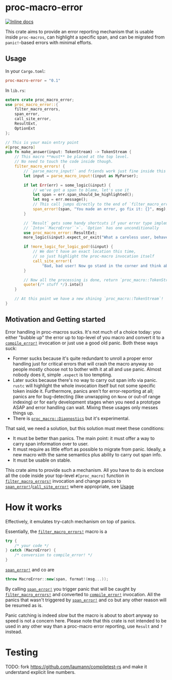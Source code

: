 # proc-macro-error

[![Inline docs](https://docs.rs/proc-macro-error/badge.svg)](https://docs.rs/proc-macro-error)

This crate aims to provide an error reporting mechanism that is usable inside
`proc-macros`, can highlight a specific span, and can be migrated from
`panic!`-based errors with minimal efforts.

## Usage

In your `Cargo.toml`:

```toml
proc-macro-error = "0.1"
```

In `lib.rs`:

```rust
extern crate proc_macro_error;
use proc_macro_error::{
    filter_macro_errors,
    span_error,
    call_site_error,
    ResultExt,
    OptionExt
};

// This is your main entry point
#[proc_macro]
pub fn make_answer(input: TokenStream) -> TokenStream {
    // This macro **must** be placed at the top level.
    // No need to touch the code inside though.
    filter_macro_errors! {
        // `parse_macro_input!` and friends work just fine inside this macro
        let input = parse_macro_input!(input as MyParser);

        if let Err(err) = some_logic(&input) {
            // we've got a span to blame, let's use it
            let span = err.span_should_be_highlighted();
            let msg = err.message();
            // This call jumps directly to the end of `filter_macro_errors!` invocation
            span_error!(span, "You made an error, go fix it: {}", msg);
        }

        // `Result` gets some handy shortcuts if your error type implements
        // `Into<``MacroError``>`. `Option` has one unconditionally
        use proc_macro_error::ResultExt;
        more_logic(&input).expect_or_exit("What a careless user, behave!");

        if !more_logic_for_logic_god!(&input) {
            // We don't have an exact location this time,
            // so just highlight the proc-macro invocation itself
            call_site_error!(
                "Bad, bad user! Now go stand in the corner and think about what you did!");
        }

        // Now all the processing is done, return `proc_macro::TokenStream`
        quote!(/* stuff */).into()
    }

    // At this point we have a new shining `proc_macro::TokenStream`!
}
```


## Motivation and Getting started

Error handling in proc-macros sucks. It's not much of a choice today:
you either "bubble up" the error up to top-level of you macro and convert it to
a [`compile_error!`][compl_err] invocation or just use a good old panic. Both these ways suck:

- Former sucks because it's quite redundant to unroll a proper error handling
    just for critical errors that will crash the macro anyway so people mostly
    choose not to bother with it at all and use panic. Almost nobody does it,
    simple `.expect` is too tempting.
- Later sucks because there's no way to carry out span info via panic. `rustc` will highlight
    the whole invocation itself but not some specific token inside it.
    Furthermore, panics aren't for error-reporting at all; panics are for bug-detecting
    (like unwrapping on `None` or out-of range indexing) or for early development stages
    when you need a prototype ASAP and error handling can wait. Mixing these usages only
    messes things up.
- There is [`proc_macro::Diagnostics`](https://doc.rust-lang.org/proc_macro/struct.Diagnostic.html)
    but it's experimental.

That said, we need a solution, but this solution must meet these conditions:

- It must be better than panics. The main point: it must offer a way to carry span information
    over to user.
- It must require as little effort as possible to migrate from panic. Ideally, a new
    macro with the same semantics plus ability to carry out span info.
- It must be usable on stable.

This crate aims to provide such a mechanism. All you have to do is enclose all
the code inside your top-level `#[proc_macro]` function in [`filter_macro_errors!`]
invocation and change panics to [`span_error!`]/[`call_site_error!`] where appropriate,
see [Usage](#usage)

# How it works
Effectively, it emulates try-catch mechanism on top of panics.

Essentially, the [`filter_macro_errors!`] macro is a
```C++
try {
    /* your code */
} catch (MacroError) {
    /* conversion to compile_error! */
}
```

[`span_error!`] and co are
```C++
throw MacroError::new(span, format!(msg...));
```

By calling [`span_error!`] you trigger panic that will be caught by [`filter_macro_errors!`]
and converted to [`compile_error!`][compl_err] invocation.
All the panics that wasn't triggered by [`span_error!`] and co but any other reason
will be resumed as is.

Panic catching is indeed *slow* but the macro is about to abort anyway so speed is not
a concern here. Please note that this crate is not intended to be used in any other way
than a proc-macro error reporting, use `Result` and `?` instead.

# Testing
TODO: fork https://github.com/laumann/compiletest-rs and make it understand explicit line numbers.

[compl_err]: https://doc.rust-lang.org/std/macro.compile_error.html
[`filter_macro_errors!`]: https://docs.rs/proc-macro-error/0.1/proc_macro_error/macro.filter_macro_errors.html
[`call_site_error!`]: https://docs.rs/proc-macro-error/0.1/proc_macro_error/macro.call_site_error.html
[`span_error!`]: https://docs.rs/proc-macro-error/0.1/proc_macro_error/macro.span_error.html
